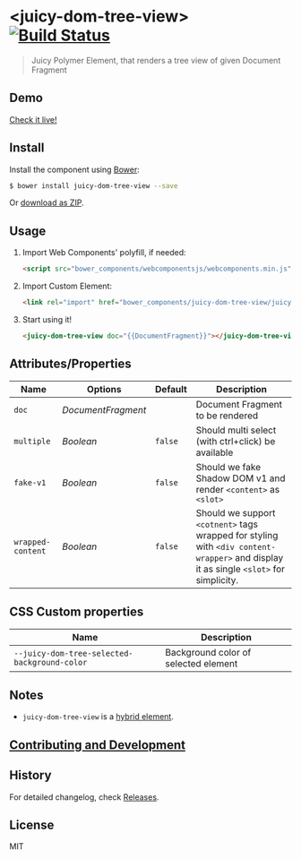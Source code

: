 # &lt;juicy-dom-tree-view&gt; [![Build Status](https://travis-ci.org/Juicy/juicy-dom-tree-view.svg?branch=master)](https://travis-ci.org/Juicy/juicy-dom-tree-view)

> Juicy Polymer Element, that renders a tree view of given Document Fragment

## Demo

[Check it live!](http://Juicy.github.io/juicy-dom-tree-view)

## Install

Install the component using [Bower](http://bower.io/):

```sh
$ bower install juicy-dom-tree-view --save
```

Or [download as ZIP](https://github.com/Juicy/juicy-dom-tree-view/archive/master.zip).

## Usage

1. Import Web Components' polyfill, if needed:

    ```html
    <script src="bower_components/webcomponentsjs/webcomponents.min.js"></script>
    ```

2. Import Custom Element:

    ```html
    <link rel="import" href="bower_components/juicy-dom-tree-view/juicy-dom-tree-view.html">
    ```

3. Start using it!

    ```html
    <juicy-dom-tree-view doc="{{DocumentFragment}}"></juicy-dom-tree-view>
    ```

## Attributes/Properties

Name              | Options            | Default | Description
---               | ---                | ---     | ---
`doc`             | *DocumentFragment* |         | Document Fragment to be rendered
`multiple`        | *Boolean*          | `false` | Should multi select (with ctrl+click) be available
`fake-v1`         | *Boolean*          | `false` | Should we fake Shadow DOM v1 and render `<content>` as `<slot>`
`wrapped-content` | *Boolean*          | `false` | Should we support `<cotnent>` tags wrapped for styling with `<div content-wrapper>` and display it as single `<slot>` for simplicity.


## CSS Custom properties

Name                                         | Description
---                                          | ---
`--juicy-dom-tree-selected-background-color` | Background color of selected element

## Notes
- `juicy-dom-tree-view` is a [hybrid element](https://www.polymer-project.org/2.0/docs/devguide/hybrid-elements).

## [Contributing and Development](CONTRIBUTING.md)

## History

For detailed changelog, check [Releases](https://github.com/Juicy/juicy-dom-tree-view/releases).

## License

MIT
